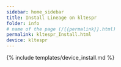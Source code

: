 ```yaml
---
sidebar: home_sidebar
title: Install Lineage on kltespr
folder: info
# name of the page (/{{permalink}}.html)
permalink: kltespr_Install.html
device: kltespr
---
```

{% include templates/device_install.md %}

